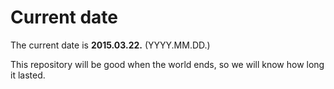 # Current date

The current date is **2015.03.22.** (YYYY.MM.DD.)

This repository will be good when the world ends, so we will know how long it lasted.